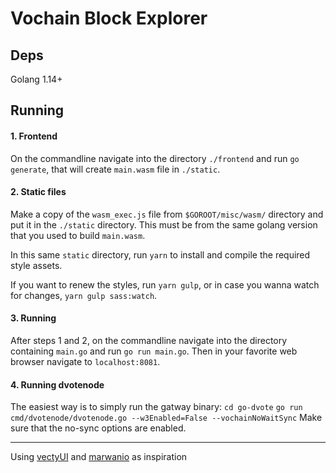 # Vochain Block Explorer

## Deps

Golang 1.14+

## Running

#### 1. Frontend

On the commandline navigate into the directory `./frontend` and run `go generate`, that will create `main.wasm` file in `./static`.

#### 2. Static files

Make a copy of the `wasm_exec.js` file from `$GOROOT/misc/wasm/` directory and put it in the `./static` directory.  This must be from the same golang version that you used to build `main.wasm`.

In this same `static` directory, run `yarn` to install and compile the required style assets.

If you want to renew the styles, run `yarn gulp`, or in case you wanna watch for changes, `yarn gulp sass:watch`.

#### 3. Running

After steps 1 and 2, on the commandline navigate into the directory containing `main.go` and run `go run main.go`. Then in your favorite web browser navigate to `localhost:8081`.

#### 4. Running dvotenode

The easiest way is to simply run the gatway binary:
`cd go-dvote`
`go run cmd/dvotenode/dvotenode.go --w3Enabled=False --vochainNoWaitSync`
Make sure that the no-sync options are enabled.

----
Using [vectyUI](https://github.com/nathanhack/vectyUI) and [marwanio](https://github.com/marwan-at-work/marwanio) as inspiration

